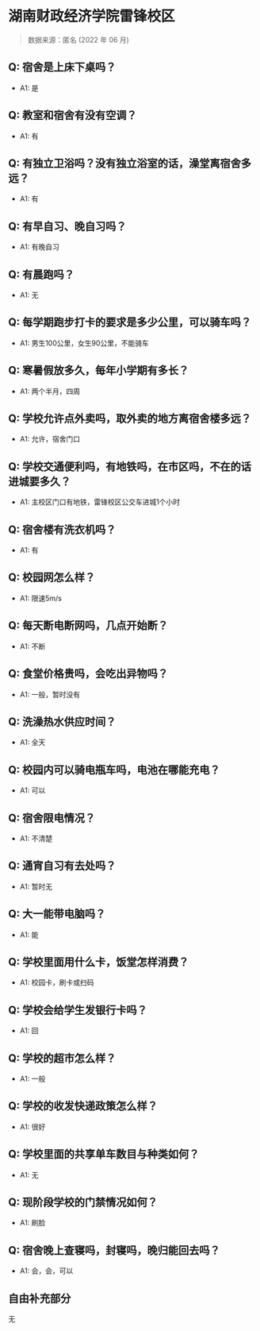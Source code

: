# 湖南财政经济学院雷锋校区

> 数据来源：匿名 (2022 年 06 月)

## Q: 宿舍是上床下桌吗？

- A1: 是

## Q: 教室和宿舍有没有空调？

- A1: 有

## Q: 有独立卫浴吗？没有独立浴室的话，澡堂离宿舍多远？

- A1: 有

## Q: 有早自习、晚自习吗？

- A1: 有晚自习

## Q: 有晨跑吗？

- A1: 无

## Q: 每学期跑步打卡的要求是多少公里，可以骑车吗？

- A1: 男生100公里，女生90公里，不能骑车

## Q: 寒暑假放多久，每年小学期有多长？

- A1: 两个半月，四周

## Q: 学校允许点外卖吗，取外卖的地方离宿舍楼多远？

- A1: 允许，宿舍门口

## Q: 学校交通便利吗，有地铁吗，在市区吗，不在的话进城要多久？

- A1: 主校区门口有地铁，雷锋校区公交车进城1个小时

## Q: 宿舍楼有洗衣机吗？

- A1: 有

## Q: 校园网怎么样？

- A1: 限速5m/s

## Q: 每天断电断网吗，几点开始断？

- A1: 不断

## Q: 食堂价格贵吗，会吃出异物吗？

- A1: 一般，暂时没有

## Q: 洗澡热水供应时间？

- A1: 全天

## Q: 校园内可以骑电瓶车吗，电池在哪能充电？

- A1: 可以

## Q: 宿舍限电情况？

- A1: 不清楚

## Q: 通宵自习有去处吗？

- A1: 暂时无

## Q: 大一能带电脑吗？

- A1: 能

## Q: 学校里面用什么卡，饭堂怎样消费？

- A1: 校园卡，刷卡或扫码

## Q: 学校会给学生发银行卡吗？

- A1: 回

## Q: 学校的超市怎么样？

- A1: 一般

## Q: 学校的收发快递政策怎么样？

- A1: 很好

## Q: 学校里面的共享单车数目与种类如何？

- A1: 无

## Q: 现阶段学校的门禁情况如何？

- A1: 刷脸

## Q: 宿舍晚上查寝吗，封寝吗，晚归能回去吗？

- A1: 会，会，可以

## 自由补充部分

无
